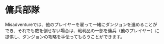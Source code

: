 # 傭兵部隊

Misadventureでは、他のプレイヤーを雇って一緒にダンジョンを進めることができ、それでも敵を倒せない場合は、戦利品の一部を傭兵（他のプレイヤー）に提供し、ダンジョンの攻略を手伝ってもらうことができます。



